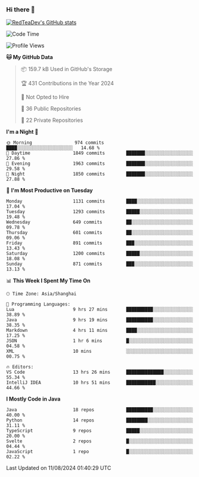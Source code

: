 ### Hi there 👋

<!--
**RedTeaDev/RedTeaDev** is a ✨ _special_ ✨ repository because its `README.md` (this file) appears on your GitHub profile.

Here are some ideas to get you started:

- 🔭 I’m currently working on ...
- 🌱 I’m currently learning ...
- 👯 I’m looking to collaborate on ...
- 🤔 I’m looking for help with ...
- 💬 Ask me about ...
- 📫 How to reach me: ...
- 😄 Pronouns: ...
- ⚡ Fun fact: ...
-->

<!--
[![wakatime](https://wakatime.com/badge/user/6b101ed0-04c0-4490-9283-eb61f2efff96.svg)](https://wakatime.com/@6b101ed0-04c0-4490-9283-eb61f2efff96)
!-->

[![RedTeaDev's GitHub stats](https://github-readme-stats.vercel.app/api?username=RedTeaDev\&include_all_commits=true)](https://github.com/anuraghazra/github-readme-stats)
<!--
[![willianrod's wakatime stats](https://github-readme-stats.vercel.app/api/wakatime?username=RedTeaDev)](https://github.com/anuraghazra/github-readme-stats)
!-->
<!--START_SECTION:waka-->
![Code Time](http://img.shields.io/badge/Code%20Time-2%2C503%20hrs%2054%20mins-blue)

![Profile Views](http://img.shields.io/badge/Profile%20Views-0-blue)

**🐱 My GitHub Data** 

> 📦 159.7 kB Used in GitHub's Storage 
 > 
> 🏆 431 Contributions in the Year 2024
 > 
> 🚫 Not Opted to Hire
 > 
> 📜 36 Public Repositories 
 > 
> 🔑 22 Private Repositories 
 > 
**I'm a Night 🦉** 

```text
🌞 Morning                974 commits         ████░░░░░░░░░░░░░░░░░░░░░   14.68 % 
🌆 Daytime                1849 commits        ███████░░░░░░░░░░░░░░░░░░   27.86 % 
🌃 Evening                1963 commits        ███████░░░░░░░░░░░░░░░░░░   29.58 % 
🌙 Night                  1850 commits        ███████░░░░░░░░░░░░░░░░░░   27.88 % 
```
📅 **I'm Most Productive on Tuesday** 

```text
Monday                   1131 commits        ████░░░░░░░░░░░░░░░░░░░░░   17.04 % 
Tuesday                  1293 commits        █████░░░░░░░░░░░░░░░░░░░░   19.48 % 
Wednesday                649 commits         ██░░░░░░░░░░░░░░░░░░░░░░░   09.78 % 
Thursday                 601 commits         ██░░░░░░░░░░░░░░░░░░░░░░░   09.06 % 
Friday                   891 commits         ███░░░░░░░░░░░░░░░░░░░░░░   13.43 % 
Saturday                 1200 commits        █████░░░░░░░░░░░░░░░░░░░░   18.08 % 
Sunday                   871 commits         ███░░░░░░░░░░░░░░░░░░░░░░   13.13 % 
```


📊 **This Week I Spent My Time On** 

```text
🕑︎ Time Zone: Asia/Shanghai

💬 Programming Languages: 
Lua                      9 hrs 27 mins       ██████████░░░░░░░░░░░░░░░   38.89 % 
Java                     9 hrs 19 mins       ██████████░░░░░░░░░░░░░░░   38.35 % 
Markdown                 4 hrs 11 mins       ████░░░░░░░░░░░░░░░░░░░░░   17.25 % 
JSON                     1 hr 6 mins         █░░░░░░░░░░░░░░░░░░░░░░░░   04.58 % 
XML                      10 mins             ░░░░░░░░░░░░░░░░░░░░░░░░░   00.75 % 

🔥 Editors: 
VS Code                  13 hrs 26 mins      ██████████████░░░░░░░░░░░   55.34 % 
IntelliJ IDEA            10 hrs 51 mins      ███████████░░░░░░░░░░░░░░   44.66 % 
```

**I Mostly Code in Java** 

```text
Java                     18 repos            ██████████░░░░░░░░░░░░░░░   40.00 % 
Python                   14 repos            ████████░░░░░░░░░░░░░░░░░   31.11 % 
TypeScript               9 repos             █████░░░░░░░░░░░░░░░░░░░░   20.00 % 
Svelte                   2 repos             █░░░░░░░░░░░░░░░░░░░░░░░░   04.44 % 
JavaScript               1 repo              █░░░░░░░░░░░░░░░░░░░░░░░░   02.22 % 
```




 Last Updated on 11/08/2024 01:40:29 UTC
<!--END_SECTION:waka-->


